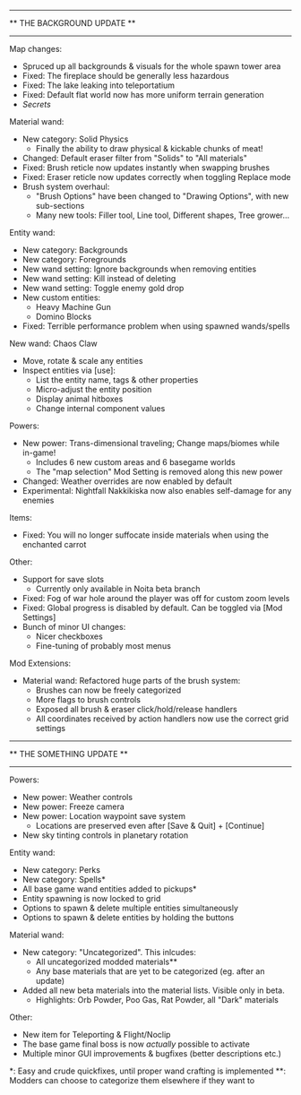 ***************************
** THE BACKGROUND UPDATE **
***************************

Map changes:
  - Spruced up all backgrounds & visuals for the whole spawn tower area
  - Fixed: The fireplace should be generally less hazardous
  - Fixed: The lake leaking into teleportatium
  - Fixed: Default flat world now has more uniform terrain generation
  - *Secrets*

Material wand:
  - New category: Solid Physics
    - Finally the ability to draw physical & kickable chunks of meat!
  - Changed: Default eraser filter from "Solids" to "All materials"
  - Fixed: Brush reticle now updates instantly when swapping brushes
  - Fixed: Eraser reticle now updates correctly when toggling Replace mode
  - Brush system overhaul:
    - "Brush Options" have been changed to "Drawing Options", with new sub-sections
    - Many new tools: Filler tool, Line tool, Different shapes, Tree grower...

Entity wand:
  - New category: Backgrounds
  - New category: Foregrounds
  - New wand setting: Ignore backgrounds when removing entities
  - New wand setting: Kill instead of deleting
  - New wand setting: Toggle enemy gold drop
  - New custom entities:
    - Heavy Machine Gun
    - Domino Blocks
  - Fixed: Terrible performance problem when using spawned wands/spells

New wand: Chaos Claw
  - Move, rotate & scale any entities
  - Inspect entities via [use]:
    - List the entity name, tags & other properties
    - Micro-adjust the entity position
    - Display animal hitboxes
    - Change internal component values

Powers:
  - New power: Trans-dimensional traveling; Change maps/biomes while in-game!
    - Includes 6 new custom areas and 6 basegame worlds
    - The "map selection" Mod Setting is removed along this new power
  - Changed: Weather overrides are now enabled by default
  - Experimental: Nightfall Nakkikiska now also enables self-damage for any enemies

Items:
  - Fixed: You will no longer suffocate inside materials when using the enchanted carrot

Other:
  - Support for save slots
    - Currently only available in Noita beta branch
  - Fixed: Fog of war hole around the player was off for custom zoom levels
  - Fixed: Global progress is disabled by default. Can be toggled via [Mod Settings]
  - Bunch of minor UI changes:
    - Nicer checkboxes
    - Fine-tuning of probably most menus

Mod Extensions:
  - Material wand: Refactored huge parts of the brush system:
    - Brushes can now be freely categorized
    - More flags to brush controls
    - Exposed all brush & eraser click/hold/release handlers
    - All coordinates received by action handlers now use the correct grid settings




**************************
** THE SOMETHING UPDATE **
**************************

Powers:
  - New power: Weather controls
  - New power: Freeze camera
  - New power: Location waypoint save system
    - Locations are preserved even after [Save & Quit] + [Continue]
  - New sky tinting controls in planetary rotation

Entity wand:
  - New category: Perks
  - New category: Spells*
  - All base game wand entities added to pickups*
  - Entity spawning is now locked to grid
  - Options to spawn & delete multiple entities simultaneously
  - Options to spawn & delete entities by holding the buttons

Material wand:
  - New category: "Uncategorized". This inlcudes:
    - All uncategorized modded materials**
    - Any base materials that are yet to be categorized (eg. after an update)
  - Added all new beta materials into the material lists. Visible only in beta.
    - Highlights: Orb Powder, Poo Gas, Rat Powder, all "Dark" materials

Other:
  - New item for Teleporting & Flight/Noclip
  - The base game final boss is now *actually* possible to activate
  - Multiple minor GUI improvements & bugfixes (better descriptions etc.)


*: Easy and crude quickfixes, until proper wand crafting is implemented
**: Modders can choose to categorize them elsewhere if they want to
